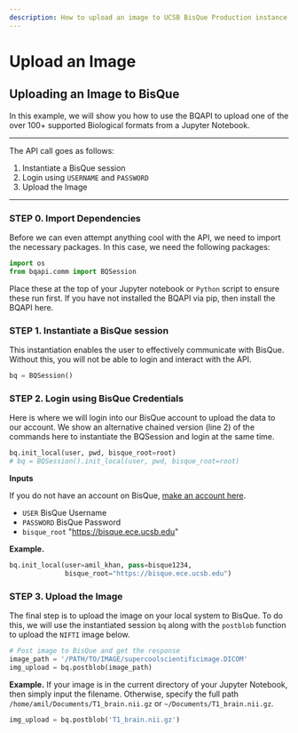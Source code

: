 ```yaml
---
description: How to upload an image to UCSB BisQue Production instance using the BQAPI
---
```


# Upload an Image

## **Uploading an Image to BisQue**

In this example, we will show you how to use the BQAPI to upload one of the over 100+ supported Biological formats from a Jupyter Notebook.

***

The API call goes as follows:

1. Instantiate a BisQue session
2. Login using `USERNAME` and `PASSWORD`
3. Upload the Image

***

### **STEP 0. Import Dependencies**

Before we can even attempt anything cool with the API, we need to import the necessary packages. In this case, we need the following packages:

```python
import os
from bqapi.comm import BQSession
```

Place these at the top of your Jupyter notebook or `Python` script to ensure these run first. If you have not installed the BQAPI via pip, then install the BQAPI here.

### **STEP 1. Instantiate a BisQue session**

This instantiation enables the user to effectively communicate with BisQue. Without this, you will not be able to login and interact with the API.

```python
bq = BQSession()
```

### **STEP 2. Login using BisQue Credentials**

Here is where we will login into our BisQue account to upload the data to our account. We show an alternative chained version (line 2) of the commands here to instantiate the BQSession and login at the same time.

```python
bq.init_local(user, pwd, bisque_root=root)
# bq = BQSession().init_local(user, pwd, bisque_root=root)
```

**Inputs**

If you do not have an account on BisQue, [make an account here](https://bisque.ece.ucsb.edu/registration/new).

* `USER` BisQue Username
* `PASSWORD` BisQue Password
* `bisque_root` "https://bisque.ece.ucsb.edu"

**Example.**

```python
bq.init_local(user=amil_khan, pass=bisque1234,
              bisque_root="https://bisque.ece.ucsb.edu")
```

### **STEP 3. Upload the Image**

The final step is to upload the image on your local system to BisQue. To do this, we will use the instantiated session `bq` along with the `postblob` function to upload the `NIFTI` image below.

```python
# Post image to BisQue and get the response
image_path = '/PATH/TO/IMAGE/supercoolscientificimage.DICOM'
img_upload = bq.postblob(image_path) 
```

**Example.** If your image is in the current directory of your Jupyter Notebook, then simply input the filename. Otherwise, specify the full path `/home/amil/Documents/T1_brain.nii.gz` or `~/Documents/T1_brain.nii.gz`.

```python
img_upload = bq.postblob('T1_brain.nii.gz') 
```
